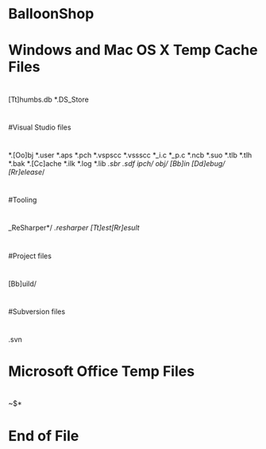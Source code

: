 BalloonShop
===========

#
# Windows and Mac OS X Temp Cache Files
#
[Tt]humbs.db
*.DS_Store
 
#
#Visual Studio files
#
*.[Oo]bj
*.user
*.aps
*.pch
*.vspscc
*.vssscc
*_i.c
*_p.c
*.ncb
*.suo
*.tlb
*.tlh
*.bak
*.[Cc]ache
*.ilk
*.log
*.lib
*.sbr
*.sdf
ipch/
obj/
[Bb]in
[Dd]ebug*/
[Rr]elease*/
 
#
#Tooling
#
_ReSharper*/
*.resharper
[Tt]est[Rr]esult*
 
#
#Project files
#
[Bb]uild/
 
#
#Subversion files
#
.svn
 
#
# Microsoft Office Temp Files
#
~$*
 
# End of File
